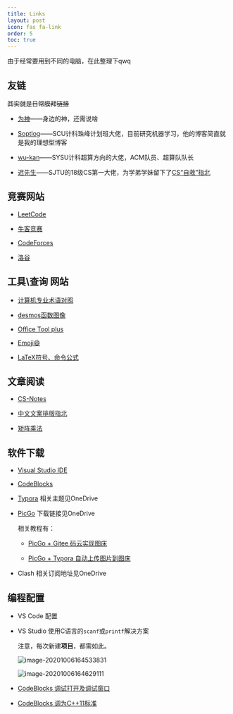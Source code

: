 ```yaml
---
title: Links
layout: post
icon: fas fa-link
order: 5
toc: true
---
```


由于经常要用到不同的电脑，在此整理下qwq

## 友链

~~其实就是日常膜拜链接~~

+ [为神](https://www.cnblogs.com/hunxuewangzi/)——身边的神，还需说啥

+ [Soptlog](https://soptq.me/)——SCU计科珠峰计划班大佬，目前研究机器学习，他的博客简直就是我的理想型博客
 
+ [wu-kan](https://wu-kan.cn/archive/)——SYSU计科超算方向的大佬，ACM队员、超算队队长

+ [迟先生](https://www.skyzh.dev/posts/academic/)——SJTU的18级CS第一大佬，为学弟学妹留下了[CS“自救”指北](https://survivesjtu.gitbook.io/survivesjtumanual/fu-lu/ben-ke-sheng-zhuan-ye-jie-shao-todo/cs-zi-jiu-zhi-bei)


## 竞赛网站

+ [LeetCode](https://leetcode-cn.com/contest/)

+ [牛客竞赛](https://ac.nowcoder.com/acm/home)

+ [CodeForces](https://codeforces.com/contests)

+ [洛谷](https://www.luogu.com.cn/training/list)



## 工具\查询 网站
+ [计算机专业术语对照](https://github.com/EarsEyesMouth/computerese-cross-references)

+ [desmos函数图像](https://www.desmos.com/calculator?lang=zh-CN)

+ [Office Tool plus](https://www.coolhub.top/archives/67)

+ [Emoji:smile:](https://www.emojiall.com/zh-hans/all-emojis)

+ [LaTeX符号、命令公式](https://www.cnblogs.com/J-StrawHat/p/13452821.html)

## 文章阅读
+ [CS-Notes](https://github.com/CyC2018/CS-Notes)

+ [中文文案排版指北](https://github.com/sparanoid/chinese-copywriting-guidelines)

+ [矩阵乘法](https://www.luogu.com.cn/blog/shehuizhuyihao/post-zhen-sheng-fa)

## 软件下载

+ [Visual Studio IDE](https://visualstudio.microsoft.com/zh-hans/)

+ [CodeBlocks](http://www.codeblocks.org/downloads/26)

+ [Typora](https://typora.io/) 相关主题见OneDrive

+ [PicGo](https://github.com/Molunerfinn/PicGo/releases/tag/v2.2.2) 下载链接见OneDrive

  相关教程有：

  + [PicGo + Gitee 码云实现图床](https://www.jianshu.com/p/b69950a49ae2)

  + [PicGo + Typora 自动上传图片到图床](https://blog.csdn.net/bruce_6/article/details/104821531)

+ Clash  相关订阅地址见OneDrive

## 编程配置

+ VS Code 配置

+ VS Studio 使用C语言的`scanf`或`printf`解决方案

  注意，每次新建**项目**，都需如此。

  ![image-20201006164533831](https://gitee.com/j__strawhat/MyImages/raw/master/image-20201006164533831.png)

  ![image-20201006164629111](https://gitee.com/j__strawhat/MyImages/raw/master/image-20201006164629111.png)

+ [CodeBlocks 调试打开及调试窗口](https://www.cnblogs.com/J-StrawHat/p/13773769.html#%E6%89%93%E5%BC%80%E8%B0%83%E8%AF%95%E6%A8%A1%E5%BC%8F)

+ [CodeBlocks 调为C++11标准](https://www.cnblogs.com/J-StrawHat/p/13773769.html#c11%E6%A0%87%E5%87%86)